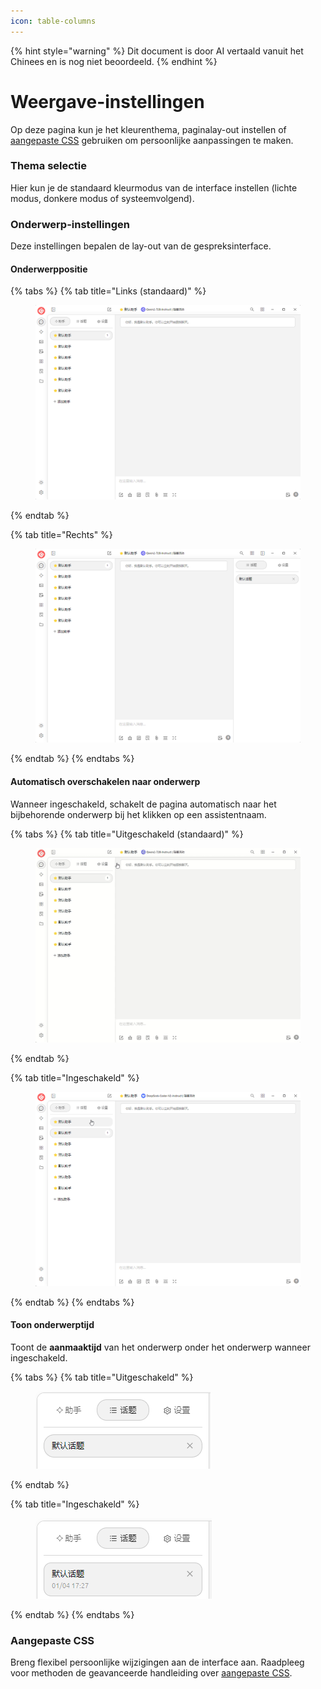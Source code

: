 ```yaml
---
icon: table-columns
---
```


{% hint style="warning" %}
Dit document is door AI vertaald vanuit het Chinees en is nog niet beoordeeld.
{% endhint %}

# Weergave-instellingen

Op deze pagina kun je het kleurenthema, paginalay-out instellen of [aangepaste CSS](../../../personalization-settings/css.md) gebruiken om persoonlijke aanpassingen te maken.

### Thema selectie

Hier kun je de standaard kleurmodus van de interface instellen (lichte modus, donkere modus of systeemvolgend).

### Onderwerp-instellingen

Deze instellingen bepalen de lay-out van de gespreksinterface.

#### Onderwerppositie

{% tabs %}
{% tab title="Links (standaard)" %}
<figure><img src="../../../.gitbook/assets/image (10).png" alt=""><figcaption></figcaption></figure>
{% endtab %}

{% tab title="Rechts" %}
<figure><img src="../../../.gitbook/assets/image (11).png" alt=""><figcaption></figcaption></figure>
{% endtab %}
{% endtabs %}

#### Automatisch overschakelen naar onderwerp

Wanneer ingeschakeld, schakelt de pagina automatisch naar het bijbehorende onderwerp bij het klikken op een assistentnaam.

{% tabs %}
{% tab title="Uitgeschakeld (standaard)" %}
<figure><img src="../../../.gitbook/assets/Honeycam 2025-01-04 17-35-43.gif" alt=""><figcaption></figcaption></figure>
{% endtab %}

{% tab title="Ingeschakeld" %}
<figure><img src="../../../.gitbook/assets/Honeycam 2025-01-04 17-38-18.gif" alt=""><figcaption></figcaption></figure>
{% endtab %}
{% endtabs %}

#### Toon onderwerptijd

Toont de **aanmaaktijd** van het onderwerp onder het onderwerp wanneer ingeschakeld.

{% tabs %}
{% tab title="Uitgeschakeld" %}
<figure><img src="../../../.gitbook/assets/image (14).png" alt=""><figcaption></figcaption></figure>
{% endtab %}

{% tab title="Ingeschakeld" %}
<figure><img src="../../../.gitbook/assets/image (12).png" alt=""><figcaption></figcaption></figure>
{% endtab %}
{% endtabs %}

### Aangepaste CSS

Breng flexibel persoonlijke wijzigingen aan de interface aan. Raadpleeg voor methoden de geavanceerde handleiding over [aangepaste CSS](../../../personalization-settings/css.md).